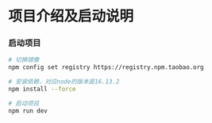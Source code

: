 # 项目介绍及启动说明


### 启动项目
``` bash
# 切换镜像
npm config set registry https://registry.npm.taobao.org

# 安装依赖，对应node的版本是16.13.2
npm install --force

# 启动项目
npm run dev
